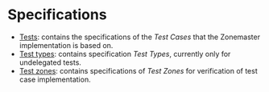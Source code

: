 # Specifications


* [Tests](tests/): contains the specifications of the *Test Cases* that the
  Zonemaster implementation is based on.
* [Test types](test-types/): contains specification *Test Types*, currently only
  for undelegated tests.
* [Test zones](test-zones/): contains specifications of *Test Zones* for
  verification of test case implementation.

